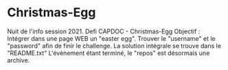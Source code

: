 # Christmas-Egg
Nuit de l'info session 2021.
Defi CAPDOC - Christmas-Egg
Objectif : Intégrer dans une page WEB un "easter egg".
Trouver le "username" et le "password" afin de finir le challenge.
La solution intégrale se trouve dans le "README.txt"
L'évènement étant terminé, le "repos" est désormais une archive. 